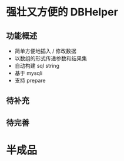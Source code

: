 # 强壮又方便的 DBHelper

## 功能概述
* 简单方便地插入 / 修改数据
* 以数组的形式传递参数和结果集
* 自动构建 sql string
* 基于 mysqli
* 支持 prepare

## 待补充
## 待完善

# 半成品
